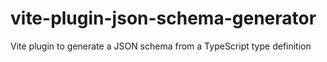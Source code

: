 # vite-plugin-json-schema-generator
Vite plugin to generate a JSON schema from a TypeScript type definition
